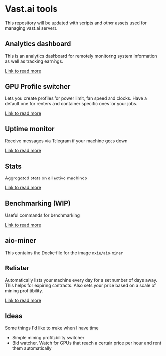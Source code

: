 # Vast.ai tools

This repository will be updated with scripts and other assets used for managing vast.ai servers.

## Analytics dashboard

This is an analytics dashboard for remotely monitoring system information as well as tracking earnings.

[Link to read more](./analytics)

## GPU Profile switcher

Lets you create profiles for power limit, fan speed and clocks. Have a default one for renters and container specific ones for your jobs.

[Link to read more](./gpu-profile)

## Uptime monitor

Receive messages via Telegram if your machine goes down

[Link to read more](./uptime-monitor)

## Stats

Aggregated stats on all active machines

[Link to read more](./stats)

## Benchmarking (WIP)

Useful commands for benchmarking

[Link to read more](./benchmark)

## aio-miner

This contains the Dockerfile for the image `nxie/aio-miner`

## Relister

Automatically lists your machine every day for a set number of days away. This helps for expiring contracts. Also sets your price based on a scale of mining profitibility.

[Link to read more](./relister)

## Ideas

Some things I'd like to make when I have time

- Simple mining profitability switcher
- Bid watcher. Watch for GPUs that reach a certain price per hour and rent them automatically
